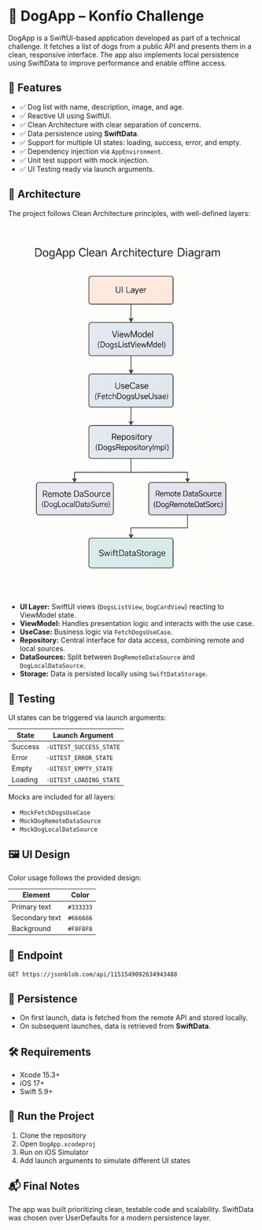 
# 🐶 DogApp – Konfío Challenge

DogApp is a SwiftUI-based application developed as part of a technical challenge. It fetches a list of dogs from a public API and presents them in a clean, responsive interface. The app also implements local persistence using SwiftData to improve performance and enable offline access.

## 📱 Features

- ✅ Dog list with name, description, image, and age.
- ✅ Reactive UI using SwiftUI.
- ✅ Clean Architecture with clear separation of concerns.
- ✅ Data persistence using **SwiftData**.
- ✅ Support for multiple UI states: loading, success, error, and empty.
- ✅ Dependency injection via `AppEnvironment`.
- ✅ Unit test support with mock injection.
- ✅ UI Testing ready via launch arguments.

## 🧱 Architecture

The project follows Clean Architecture principles, with well-defined layers:

<img src="./Architecture.png" alt="DogApp Clean Architecture Diagram" width="500"/>

- **UI Layer:** SwiftUI views (`DogsListView`, `DogCardView`) reacting to ViewModel state.
- **ViewModel:** Handles presentation logic and interacts with the use case.
- **UseCase:** Business logic via `FetchDogsUseCase`.
- **Repository:** Central interface for data access, combining remote and local sources.
- **DataSources:** Split between `DogRemoteDataSource` and `DogLocalDataSource`.
- **Storage:** Data is persisted locally using `SwiftDataStorage`.

## 🧪 Testing

UI states can be triggered via launch arguments:

| State        | Launch Argument             |
|--------------|-----------------------------|
| Success      | `-UITEST_SUCCESS_STATE`     |
| Error        | `-UITEST_ERROR_STATE`       |
| Empty        | `-UITEST_EMPTY_STATE`       |
| Loading      | `-UITEST_LOADING_STATE`     |

Mocks are included for all layers:
- `MockFetchDogsUseCase`
- `MockDogRemoteDataSource`
- `MockDogLocalDataSource`

## 🖼️ UI Design

Color usage follows the provided design:

| Element         | Color     |
|-----------------|-----------|
| Primary text    | `#333333` |
| Secondary text  | `#666666` |
| Background      | `#F8F8F8` |

## 🔗 Endpoint

```
GET https://jsonblob.com/api/1151549092634943488
```

## 💾 Persistence

- On first launch, data is fetched from the remote API and stored locally.
- On subsequent launches, data is retrieved from **SwiftData**.

## 🛠 Requirements

- Xcode 15.3+
- iOS 17+
- Swift 5.9+

## 🚀 Run the Project

1. Clone the repository
2. Open `DogApp.xcodeproj`
3. Run on iOS Simulator
4. Add launch arguments to simulate different UI states

## 📬 Final Notes

The app was built prioritizing clean, testable code and scalability. SwiftData was chosen over UserDefaults for a modern persistence layer.
